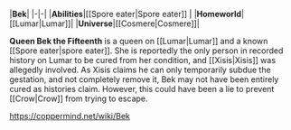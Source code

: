 |**Bek**|
|-|-|
|**Abilities**|[[Spore eater\|Spore eater]] |
|**Homeworld**|[[Lumar\|Lumar]]|
|**Universe**|[[Cosmere\|Cosmere]]|

**Queen Bek the Fifteenth** is a queen on [[Lumar\|Lumar]] and a known [[Spore eater\|spore eater]]. She is reportedly the only person in recorded history on Lumar to be cured from her condition, and [[Xisis\|Xisis]] was allegedly involved.
As Xisis claims he can only temporarily subdue the gestation, and not completely remove it, Bek may not have been entirely cured as histories claim. However, this could have been a lie to prevent [[Crow\|Crow]] from trying to escape.



https://coppermind.net/wiki/Bek